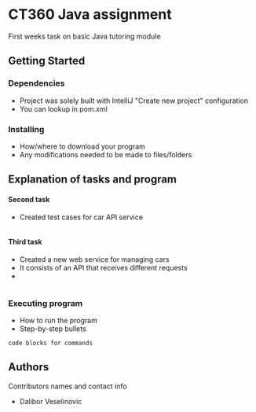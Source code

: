# CT360 Java assignment 

First weeks task on basic Java tutoring module

## Getting Started

### Dependencies

* Project was solely built with IntelliJ "Create new project" configuration
* You can lookup in pom.xml

### Installing

* How/where to download your program
* Any modifications needed to be made to files/folders

## Explanation of tasks and program

#### Second task
* Created test cases for car API service
```
```

#### Third task

* Created a new web service for managing cars
* It consists of an API that receives different requests
* 

```

```

### Executing program

* How to run the program
* Step-by-step bullets
```
code blocks for commands
```



## Authors

Contributors names and contact info

* Dalibor Veselinovic
